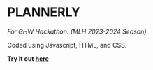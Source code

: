 # PLANNERLY
_For GHW Hackathon. (MLH 2023-2024 Season)_

Coded using Javascript, HTML, and CSS.

**Try it out [here](https://plannerly.sahiljoshi14.repl.co/)**
